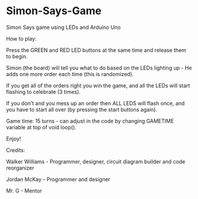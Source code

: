 # Simon-Says-Game
Simon Says game using LEDs and Arduino Uno

How to play:

Press the GREEN and RED LED buttons at the same time and release them to begin.

Simon (the board) will tell you what to do based on the LEDs lighting up - He adds one more order each time (this is randomized).

If you get all of the orders right you win the game, and all the LEDs will start flashing to celebrate (3 times).

If you don't and you mess up an order then ALL LEDS will flash once, and you have to start all over (by pressing the start buttons again).

Game time: 15 turns - can adjust in the code by changing GAMETIME variable at top of void loop().

Enjoy!


Credits:

Walker Williams - Programmer, designer, circuit diagram builder and code reorganizer

Jordan McKay - Programmer and designer

Mr. G - Mentor
